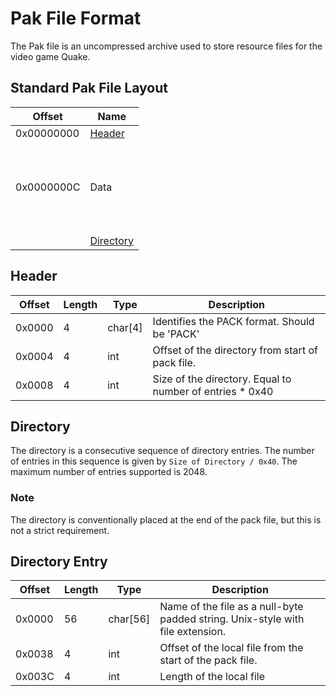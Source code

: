 # Pak File Format
The Pak file is an uncompressed archive used to store resource files for the video game Quake.

## Standard Pak File Layout
| Offset | Name |
|---|---|
| 0x00000000 | [Header](#header) |
| 0x0000000C | <br><br><br> Data <br><br><br><br> |
|            | [Directory](#directory) |

## Header
| Offset | Length | Type    | Description |
|--------|--------|---------|-------------|
| 0x0000 | 4      | char[4] | Identifies the PACK format. Should be 'PACK' |
| 0x0004 | 4      | int     | Offset of the directory from start of pack file. |
| 0x0008 | 4      | int     | Size of the directory. Equal to number of entries * 0x40 |

## Directory
The directory is a consecutive sequence of directory entries. The number of entries in this sequence is given by ```Size of Directory / 0x40```. The maximum number of entries supported is 2048.

### Note
The directory is conventionally placed at the end of the pack file, but this is not a strict requirement.

## Directory Entry
| Offset | Length  | Type     | Description |
|--------|---------|----------|-------------|
| 0x0000 | 56      | char[56] | Name of the file as a null-byte padded string. Unix-style with file extension. |
| 0x0038 | 4       | int      | Offset of the local file from the start of the pack file. |
| 0x003C | 4       | int      | Length of the local file |
